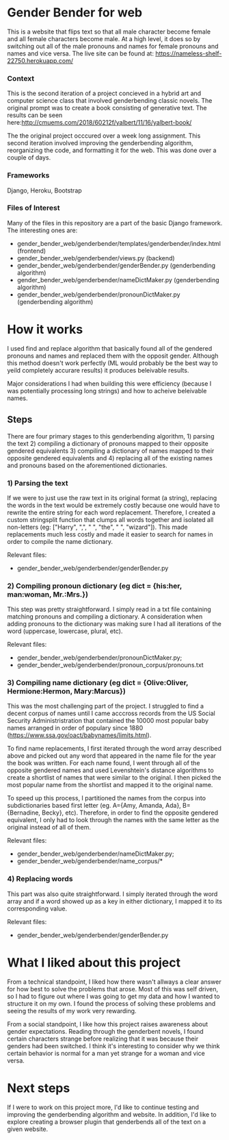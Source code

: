 # Gender Bender for web
This is a website that flips text so that all male character become female and all female characters become male. At a high level, it does so by switching out all of the male pronouns and names for female pronouns and names and vice versa. The live site can be found at: https://nameless-shelf-22750.herokuapp.com/

### Context
This is the second iteration of a project concieved in a hybrid art and computer science class that involved genderbending classic novels. The original prompt was to create a book consisting of generative text. The results can be seen here:http://cmuems.com/2018/60212f/yalbert/11/16/yalbert-book/

The the original project occcured over a week long assignment. This second iteration involved improving the genderbending algorithm, reorganizing the code, and formatting it for the web. This was done over a couple of days.

### Frameworks
Django, Heroku, Bootstrap

### Files of Interest
Many of the files in this repository are a part of the basic Django framework. The interesting ones are:
- gender_bender_web/genderbender/templates/genderbender/index.html (frontend)
- gender_bender_web/genderbender/views.py (backend)
- gender_bender_web/genderbender/genderBender.py (genderbending algorithm)
- gender_bender_web/genderbender/nameDictMaker.py (genderbending algorithm)
- gender_bender_web/genderbender/pronounDictMaker.py (genderbending algorithm)

# How it works
I used find and replace algorithm that basically found all of the gendered pronouns and names and replaced them with the opposit gender. Although this method doesn't work perfectly (ML would probably be the best way to yeild completely accurare results) it produces beleivable results.

Major considerations I had when building this were efficiency (because I was potentially processing long strings) and how to acheive beleivable names. 

## Steps
There are four primary stages to this genderbending algorithm, 1) parsing the text 2) compiling a dictionary of pronouns mapped to their opposite gendered equivalents 3) compiling a dictionary of names mapped to their opposite gendered equivalents and 4) replacing all of the existing names and pronouns based on the aforementioned dictionaries.

### 1) Parsing the text
If we were to just use the raw text in its original format (a string), replacing the words in the text would be extremely costly because one would have to rewrite the entire string for each word replacement. Therefore, I created a custom stringsplit function that clumps all words together and isolated all non-letters (eg: ["Harry", ",", " ", "the", " ", "wizard"]). This made replacements much less costly and made it easier to search for names in order to compile the name dictionary.

Relevant files: 
- gender_bender_web/genderbender/genderBender.py

### 2) Compiling pronoun dictionary (eg dict = {his:her, man:woman, Mr.:Mrs.})
This step was pretty straightforward. I simply read in a txt file containing matching pronouns and compiling a dictionary. A consideration when adding pronouns to the dictionary was making sure I had all iterations of the word (uppercase, lowercase, plural, etc). 

Relevant files: 
- gender_bender_web/genderbender/pronounDictMaker.py; 
- gender_bender_web/genderbender/pronoun_corpus/pronouns.txt

### 3) Compiling name dictionary (eg dict = {Olive:Oliver, Hermione:Hermon, Mary:Marcus})
This was the most challenging part of the project. I struggled to find a decent corpus of names until I came acccross records from the US Social Security Administristration that contained the 10000 most popular baby names arranged in order of populary since 1880 (https://www.ssa.gov/oact/babynames/limits.html).

To find name replacements, I first iterated through the word array described above and picked out any word that appeared in the name file for the year the book was written. For each name found, I went through all of the opposite gendered names and used Levenshtein's distance algorithms to create a shortlist of names that were similar to the original. I then picked the most popular name from the shortlist and mapped it to the original name.

To speed up this process, I partitioned the names from the corpus into subdictionaries based first letter (eg. A={Amy, Amanda, Ada}, B={Bernadine, Becky}, etc). Therefore, in order to find the opposite gendered equivalent, I only had to look through the names with the same letter as the original instead of all of them.

Relevant files: 
- gender_bender_web/genderbender/nameDictMaker.py; 
- gender_bender_web/genderbender/name_corpus/*

### 4) Replacing words
This part was also quite straightforward. I simply iterated through the word array and if a word showed up as a key in either dictionary, I mapped it to its corresponding value.

Relevant files:
- gender_bender_web/genderbender/genderBender.py


# What I liked about this project
From a technical standpoint, I liked how there wasn't allways a clear answer for how best to solve the problems that arose. Most of this was self driven, so I had to figure out where I was going to get my data and how I wanted to structure it on my own. I found the process of solving these problems and seeing the results of my work very rewarding.

From a social standpoint, I like how this project raises awareness about gender expectations. Reading through the genderbent novels, I found certain characters strange before realizing that it was because their genders had been switched. I think it's interesting to consider why we think certain behavior is normal for a man yet strange for a woman and vice versa.

# Next steps
If I were to work on this project more, I'd like to continue testing and improving the genderbending algorithm and website. In addition, I'd like to explore creating a browser plugin that genderbends all of the text on a given website. 
